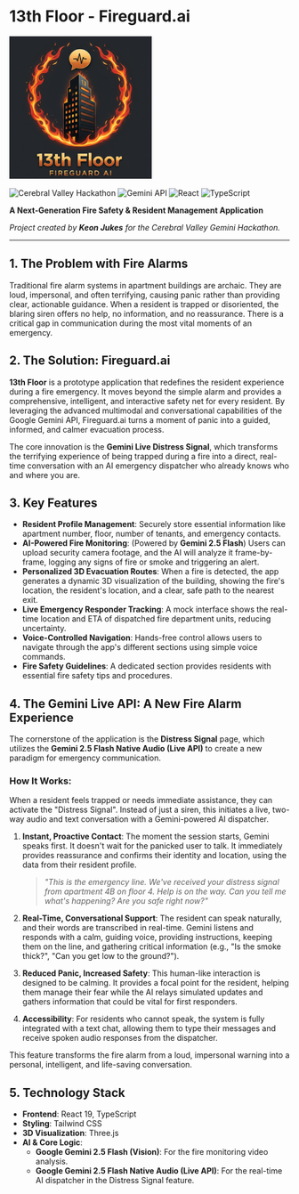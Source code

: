 # 13th Floor - Fireguard.ai

![fire-logo-favicon](https://github.com/KeonJukes/Thirteenth-Floor-Fireguard-AI/blob/main/fire-logo-favicon.png?raw=true)

![Cerebral Valley Hackathon](https://img.shields.io/badge/Cerebral%20Valley-Gemini%20Hackathon-blue)
![Gemini API](https://img.shields.io/badge/Powered%20by-Gemini%20API-purple)
![React](https://img.shields.io/badge/React-19-61DAFB)
![TypeScript](https://img.shields.io/badge/TypeScript-5.2-3178C6)

**A Next-Generation Fire Safety & Resident Management Application**

_Project created by **Keon Jukes** for the Cerebral Valley Gemini Hackathon._

---

## 1. The Problem with Fire Alarms

Traditional fire alarm systems in apartment buildings are archaic. They are loud, impersonal, and often terrifying, causing panic rather than providing clear, actionable guidance. When a resident is trapped or disoriented, the blaring siren offers no help, no information, and no reassurance. There is a critical gap in communication during the most vital moments of an emergency.

## 2. The Solution: Fireguard.ai

**13th Floor** is a prototype application that redefines the resident experience during a fire emergency. It moves beyond the simple alarm and provides a comprehensive, intelligent, and interactive safety net for every resident. By leveraging the advanced multimodal and conversational capabilities of the Google Gemini API, Fireguard.ai turns a moment of panic into a guided, informed, and calmer evacuation process.

The core innovation is the **Gemini Live Distress Signal**, which transforms the terrifying experience of being trapped during a fire into a direct, real-time conversation with an AI emergency dispatcher who already knows who and where you are.

## 3. Key Features

-   **Resident Profile Management**: Securely store essential information like apartment number, floor, number of tenants, and emergency contacts.
-   **AI-Powered Fire Monitoring**: (Powered by **Gemini 2.5 Flash**) Users can upload security camera footage, and the AI will analyze it frame-by-frame, logging any signs of fire or smoke and triggering an alert.
-   **Personalized 3D Evacuation Routes**: When a fire is detected, the app generates a dynamic 3D visualization of the building, showing the fire's location, the resident's location, and a clear, safe path to the nearest exit.
-   **Live Emergency Responder Tracking**: A mock interface shows the real-time location and ETA of dispatched fire department units, reducing uncertainty.
-   **Voice-Controlled Navigation**: Hands-free control allows users to navigate through the app's different sections using simple voice commands.
-   **Fire Safety Guidelines**: A dedicated section provides residents with essential fire safety tips and procedures.

## 4. The Gemini Live API: A New Fire Alarm Experience

The cornerstone of the application is the **Distress Signal** page, which utilizes the **Gemini 2.5 Flash Native Audio (Live API)** to create a new paradigm for emergency communication.

### How It Works:

When a resident feels trapped or needs immediate assistance, they can activate the "Distress Signal". Instead of just a siren, this initiates a live, two-way audio and text conversation with a Gemini-powered AI dispatcher.

1.  **Instant, Proactive Contact**: The moment the session starts, Gemini speaks first. It doesn't wait for the panicked user to talk. It immediately provides reassurance and confirms their identity and location, using the data from their resident profile.
    > *"This is the emergency line. We've received your distress signal from apartment 4B on floor 4. Help is on the way. Can you tell me what's happening? Are you safe right now?"*

2.  **Real-Time, Conversational Support**: The resident can speak naturally, and their words are transcribed in real-time. Gemini listens and responds with a calm, guiding voice, providing instructions, keeping them on the line, and gathering critical information (e.g., "Is the smoke thick?", "Can you get low to the ground?").

3.  **Reduced Panic, Increased Safety**: This human-like interaction is designed to be calming. It provides a focal point for the resident, helping them manage their fear while the AI relays simulated updates and gathers information that could be vital for first responders.

4.  **Accessibility**: For residents who cannot speak, the system is fully integrated with a text chat, allowing them to type their messages and receive spoken audio responses from the dispatcher.

This feature transforms the fire alarm from a loud, impersonal warning into a personal, intelligent, and life-saving conversation.

## 5. Technology Stack

-   **Frontend**: React 19, TypeScript
-   **Styling**: Tailwind CSS
-   **3D Visualization**: Three.js
-   **AI & Core Logic**:
    -   **Google Gemini 2.5 Flash (Vision)**: For the fire monitoring video analysis.
    -   **Google Gemini 2.5 Flash Native Audio (Live API)**: For the real-time AI dispatcher in the Distress Signal feature.
